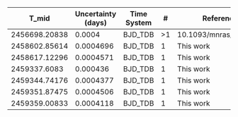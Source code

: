 |T_mid        |Uncertainty (days)|Time System|#  |Reference                             |
|-------------|------------------|-----------|---|--------------------------------------|
|2456698.20838|0.0004            |BJD_TDB    |>1 |10.1093/mnras/stw3005                 |
|2458602.85614|0.0004696         |BJD_TDB    |1  |This work                             |
|2458617.12296|0.0004571         |BJD_TDB    |1  |This work                             |
|2459337.6083 |0.000436          |BJD_TDB    |1  |This work                             |
|2459344.74176|0.0004377         |BJD_TDB    |1  |This work                             |
|2459351.87475|0.0004506         |BJD_TDB    |1  |This work                             |
|2459359.00833|0.0004118         |BJD_TDB    |1  |This work                             |

